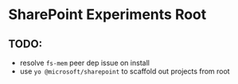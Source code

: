 # SharePoint Experiments Root

## TODO:
- resolve `fs-mem` peer dep issue on install
- use `yo @microsoft/sharepoint` to scaffold out projects from root
